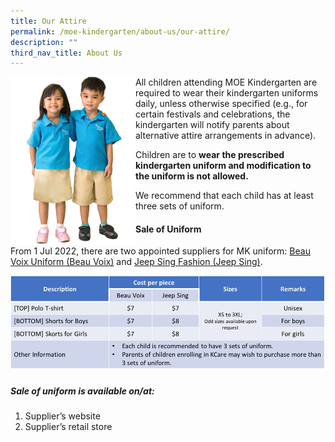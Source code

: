 ```yaml
---
title: Our Attire
permalink: /moe-kindergarten/about-us/our-attire/
description: ""
third_nav_title: About Us
---
```

<img src="/images/mkuniform.png" style="float:left; width:200px;"> All children attending MOE Kindergarten are required to wear their kindergarten uniforms daily, unless otherwise specified (e.g., for certain festivals and celebrations, the kindergarten will notify parents about alternative attire arrangements in advance).

Children are to **wear the prescribed kindergarten uniform and modification to the uniform is not allowed.**

We recommend that each child has at least three sets of uniform.

#### Sale of Uniform
From 1 Jul 2022, there are two appointed suppliers for MK uniform: [Beau Voix Uniform (Beau Voix)](https://beauvoix.com/preschool/) and [Jeep Sing Fashion (Jeep Sing)](https://jeepsinguniform.com/).

![](/images/sale-mkuniform-table.png)

##### Sale of uniform is available on/at:
1. Supplier’s website
2. Supplier’s retail store